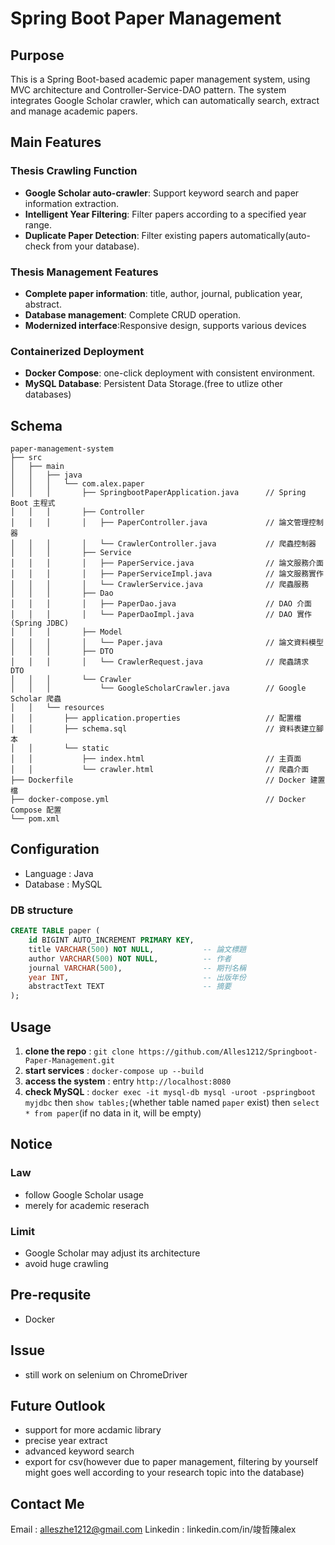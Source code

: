 # Spring Boot Paper Management
## Purpose
This is a Spring Boot-based academic paper management system, using MVC architecture and Controller-Service-DAO pattern. The system integrates Google Scholar crawler, which can automatically search, extract and manage academic papers.
## Main Features
### Thesis Crawling Function
- **Google Scholar auto-crawler**: Support keyword search and paper information extraction.
- **Intelligent Year Filtering**: Filter papers according to a specified year range.
- **Duplicate Paper Detection**: Filter existing papers automatically(auto-check from your database).

### Thesis Management Features
- **Complete paper information**: title, author, journal, publication year, abstract.
- **Database management**: Complete CRUD operation.
- **Modernized interface**:Responsive design, supports various devices

### Containerized Deployment
- **Docker Compose**: one-click deployment with consistent environment.
- **MySQL Database**: Persistent Data Storage.(free to utlize other databases)

## Schema
```plaintext
paper-management-system
├── src
│   ├── main
│   │   ├── java
│   │   │   └── com.alex.paper
│   │   │       ├── SpringbootPaperApplication.java      // Spring Boot 主程式
│   │   │       ├── Controller
│   │   │       │   ├── PaperController.java             // 論文管理控制器
│   │   │       │   └── CrawlerController.java           // 爬蟲控制器
│   │   │       ├── Service
│   │   │       │   ├── PaperService.java                // 論文服務介面
│   │   │       │   ├── PaperServiceImpl.java            // 論文服務實作
│   │   │       │   └── CrawlerService.java              // 爬蟲服務
│   │   │       ├── Dao
│   │   │       │   ├── PaperDao.java                    // DAO 介面
│   │   │       │   └── PaperDaoImpl.java                // DAO 實作 (Spring JDBC)
│   │   │       ├── Model
│   │   │       │   └── Paper.java                       // 論文資料模型
│   │   │       ├── DTO
│   │   │       │   └── CrawlerRequest.java              // 爬蟲請求 DTO
│   │   │       └── Crawler
│   │   │           └── GoogleScholarCrawler.java        // Google Scholar 爬蟲
│   │   └── resources
│   │       ├── application.properties                   // 配置檔
│   │       ├── schema.sql                               // 資料表建立腳本
│   │       └── static
│   │           ├── index.html                           // 主頁面
│   │           └── crawler.html                         // 爬蟲介面
├── Dockerfile                                           // Docker 建置檔
├── docker-compose.yml                                   // Docker Compose 配置
└── pom.xml
```
## Configuration
- Language : Java
- Database : MySQL
### DB structure
```sql
CREATE TABLE paper (
    id BIGINT AUTO_INCREMENT PRIMARY KEY,
    title VARCHAR(500) NOT NULL,           -- 論文標題
    author VARCHAR(500) NOT NULL,          -- 作者
    journal VARCHAR(500),                  -- 期刊名稱
    year INT,                              -- 出版年份
    abstractText TEXT                      -- 摘要
);
```
## Usage
1. **clone the repo** : ```git clone https://github.com/Alles1212/Springboot-Paper-Management.git```
2. **start services** : ```docker-compose up --build```
3. **access the system** : entry ```http://localhost:8080```
4. **check MySQL** : ```docker exec -it mysql-db mysql -uroot -pspringboot myjdbc``` then ```show tables;```(whether table named `paper` exist) then ```select * from paper```(if no data in it, will be empty)
## Notice
### Law
- follow Google Scholar usage
- merely for academic reserach

### Limit
- Google Scholar may adjust its architecture
- avoid huge crawling

## Pre-requsite
- Docker

## Issue
- still work on selenium on ChromeDriver

## Future Outlook
- support for more acdamic library
- precise year extract
- advanced keyword search
- export for csv(however due to paper management, filtering by yourself might goes well according to your research topic into the database)

## Contact Me
Email : alleszhe1212@gmail.com
Linkedin : linkedin.com/in/竣哲陳alex